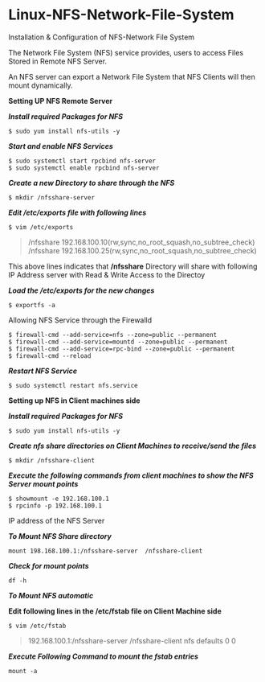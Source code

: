 # Linux-NFS-Network-File-System
Installation &amp; Configuration of NFS-Network File System


The Network File System (NFS) service provides, users to access Files Stored in Remote NFS Server.

An NFS server can export a Network File System that NFS Clients will then mount dynamically.

****Setting UP NFS Remote Server****

***Install required Packages for NFS***
```
$ sudo yum install nfs-utils -y
```
***Start and enable NFS Services***
```
$ sudo systemctl start rpcbind nfs-server
$ sudo systemctl enable rpcbind nfs-server
```
***Create a new Directory to share through the NFS***
```
$ mkdir /nfsshare-server
```
***Edit /etc/exports file with following lines***
```
$ vim /etc/exports 
```

> /nfsshare 192.168.100.10(rw,sync,no_root_squash,no_subtree_check) \
/nfsshare 192.168.100.25(rw,sync,no_root_squash,no_subtree_check)

This above lines indicates that **/nfsshare** Directory will share with following IP Address server with Read & Write Access to the Directoy

***Load the /etc/exports for the new changes***
```
$ exportfs -a
```

Allowing NFS Service through the Firewalld

```
$ firewall-cmd --add-service=nfs --zone=public --permanent
$ firewall-cmd --add-service=mountd --zone=public --permanent
$ firewall-cmd --add-service=rpc-bind --zone=public --permanent
$ firewall-cmd --reload
```

***Restart NFS Service***
```
$ sudo systemctl restart nfs.service
```

****Setting up NFS in Client machines side****

***Install required Packages for NFS***
```
$ sudo yum install nfs-utils -y
```

***Create nfs share directories on Client Machines to receive/send the files***
```
$ mkdir /nfsshare-client
```

***Execute the following commands from client machines to show the NFS Server mount points***
```
$ showmount -e 192.168.100.1
$ rpcinfo -p 192.168.100.1
```

IP address of the NFS Server

***To Mount NFS Share directory***

```
mount 198.168.100.1:/nfsshare-server  /nfsshare-client
```

***Check for mount points***
```
df -h
```

***To Mount NFS automatic***

**Edit following lines in the /etc/fstab file on Client Machine side**
```
$ vim /etc/fstab
```

> 192.168.100.1:/nfsshare-server  /nfsshare-client   nfs   defaults   0   0   

***Execute Following Command to mount the fstab entries***

```
mount -a
```

